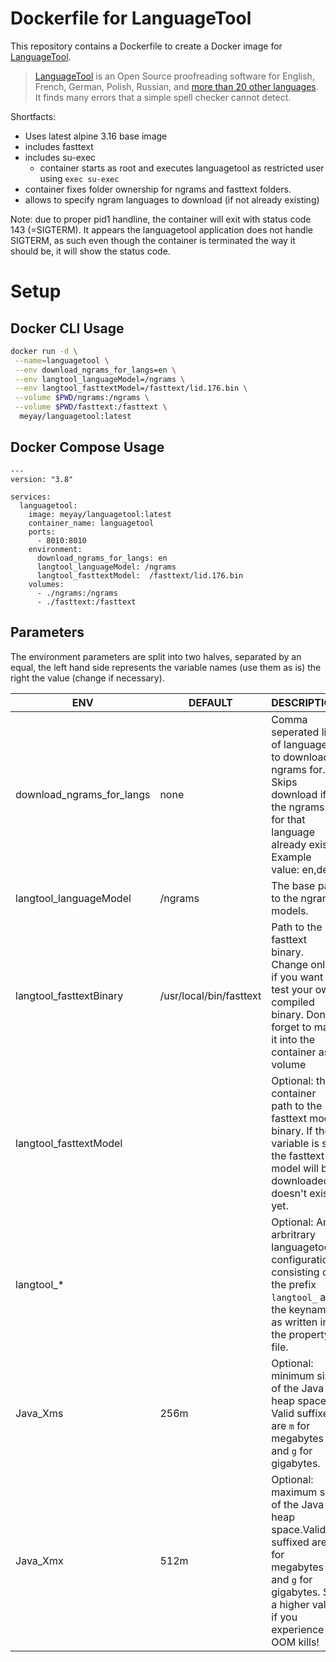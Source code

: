 # Dockerfile for LanguageTool
This repository contains a Dockerfile to create a Docker image for [LanguageTool](https://github.com/languagetool-org/languagetool).

> [LanguageTool](https://www.languagetool.org/) is an Open Source proofreading software for English, French, German, Polish, Russian, and [more than 20 other languages](https://languagetool.org/languages/). It finds many errors that a simple spell checker cannot detect.

Shortfacts:
- Uses latest alpine 3.16 base image
- includes fasttext
- includes su-exec
  - container starts as root and executes languagetool as restricted user using `exec su-exec`
- container fixes folder ownership for ngrams and fasttext folders.
- allows to specify ngram languages to download (if not already existing) 

Note: due to proper pid1 handline, the container will exit with status code 143 (=SIGTERM). It appears the languagetool application does not handle SIGTERM, as such even though the container is terminated the way it should be, it will show the status code.

# Setup

## Docker CLI Usage 

```sh
docker run -d \
 --name=languagetool \
 --env download_ngrams_for_langs=en \
 --env langtool_languageModel=/ngrams \
 --env langtool_fasttextModel=/fasttext/lid.176.bin \
 --volume $PWD/ngrams:/ngrams \
 --volume $PWD/fasttext:/fasttext \
  meyay/languagetool:latest
```

## Docker Compose Usage

```
---
version: "3.8"

services:
  languagetool:
    image: meyay/languagetool:latest
    container_name: languagetool
    ports:
      - 8010:8010
    environment:
      download_ngrams_for_langs: en
      langtool_languageModel: /ngrams
      langtool_fasttextModel:  /fasttext/lid.176.bin
    volumes:
      - ./ngrams:/ngrams
      - ./fasttext:/fasttext
```

## Parameters

The environment parameters are split into two halves, separated by an equal, the left hand side represents the variable names (use them as is) the right the value (change if necessary). 

| ENV| DEFAULT | DESCRIPTION |
| ------ | ------ | ------ |
| download_ngrams_for_langs | none | Comma seperated list of languages to download ngrams for. Skips download if the ngrams for that language already exist. Example value: en,de |
| langtool_languageModel | /ngrams | The base path to the ngrams models. |
| langtool_fasttextBinary | /usr/local/bin/fasttext | Path to the fasttext binary. Change only if you want to test your own compiled binary. Don't forget to map it into the container as volume |
| langtool_fasttextModel |  | Optional: the container path to the fasttext model binary. If the variable is set, the fasttext model will be downloaded if doesn't exist yet. |
| langtool_*|  |  Optional: An arbritrary languagetool configuration, consisting of the prefix `langtool_` and the keyname as written in the property file. |
| Java_Xms  | 256m |  Optional: minimum size of the Java heap space. Valid suffixed are `m` for megabytes and `g` for gigabytes.|
| Java_Xmx  | 512m |  Optional: maximum size of the Java heap space.Valid suffixed are `m` for megabytes and `g` for gigabytes. Set a higher value if you experience OOM kills!|
